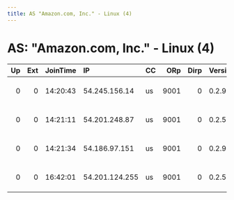 ```yaml
---
title: AS "Amazon.com, Inc." - Linux (4)
---
```


# AS: "Amazon.com, Inc." - Linux (4)

|   Up |   Ext | JoinTime   | IP             | CC   |   ORp |   Dirp | Version   | Contact               | Nickname            |   eFamMembers |
|-----:|------:|:-----------|:---------------|:-----|------:|-------:|:----------|:----------------------|:--------------------|--------------:|
|    0 |     0 | 14:20:43   | 54.245.156.14  | us   |  9001 |      0 | 0.2.9.12  | sysdevs at leap dot s | citest27865rntN9M4e |             1 |
|    0 |     0 | 14:21:11   | 54.201.248.87  | us   |  9001 |      0 | 0.2.5.14  | root at example dot o | citest27867TpXKxhwu |             1 |
|    0 |     0 | 14:21:34   | 54.186.97.151  | us   |  9001 |      0 | 0.2.9.12  | sysdevs at leap dot s | citest27866u4EteEqT |             1 |
|    0 |     0 | 16:42:01   | 54.201.124.255 | us   |  9001 |      0 | 0.2.5.14  | root at example dot o | citest27891VcWZfUm3 |             1 |
